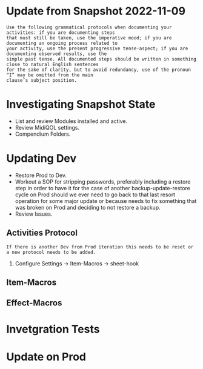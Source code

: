 # Update from Snapshot 2022-11-09

```
Use the following grammatical protocols when documenting your activities: if you are documenting steps
that must still be taken, use the imperative mood; if you are documenting an ongoing process related to 
your activity, use the present progressive tense-aspect; if you are documenting observed results, use the 
simple past tense. All documented steps should be written in something close to natural English sentences 
for the sake of clarity, but to avoid redundancy, use of the pronoun “I” may be omitted from the main 
clause’s subject position.
```


# Investigating Snapshot State

+ List and review Modules installed and active.
+ Review MidiQOL settings.
+ Compendium Folders.


# Updating Dev

+ Restore Prod to Dev.
+ Workout a SOP for stripping passwords, preferably including a restore step in order to have it for the case of another backup-update-restore cycle on Prod should we ever need to go back to that last resort operation for some major update or because needs to fix something that was broken on Prod and deciding to not restore a backup.
+ Review Issues.

## Activities Protocol

```
If there is another Dev from Prod iteration this needs to be reset or a new protocol needs to be added.
```

1. Configure Settings -> Item-Macros -> sheet-hook


## Item-Macros

## Effect-Macros


# Invetgration Tests



# Update on Prod